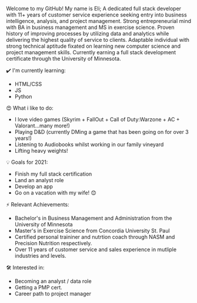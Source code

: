 Welcome to my GitHub! 
My name is Eli; A dedicated full stack developer with 11+ years of customer service experience seeking entry into business intelligence, analysis, and project management. Strong entrepreneurial mind with BA in business management and MS in exercise science. Proven history of improving processes by utilizing data and analytics while delivering the highest quality of service to clients. Adaptable individual with strong technical aptitude fixated on learning new computer science and project management skills. Currently earning a full stack development certificate through the University of Minnesota. 

✔️ I'm currently learning:
+ HTML/CSS
+ JS
+ Python

😍 What i like to do:
+ I love video games (Skyrim + FallOut + Call of Duty:Warzone + AC + Valorant...many more!)
+ Playing D&D (currently DMing a game that has been going on for over 3 years!)
+ Listening to Audiobooks whilst working in our family vineyard
+ Lifting heavy weights! 


💡 Goals for 2021:
+ Finish my full stack certification 
+ Land an analyst role 
+ Develop an app 
+ Go on a vacation with my wife! 😊


⚡ Relevant Achievements:
+ Bachelor's in Business Management and Administration from the University of Minnesota 
+ Master's in Exercise Science from Concordia University St. Paul
+ Certified personal traininer and nutrtion coach through NASM and Precision Nutrition respectively. 
+ Over 11 years of customer service and sales experience in mutliple industries and levels. 

🛠 Interested in:
+ Becoming an analyst / data role 
+ Getting a PMP cert. 
+ Career path to project manager
